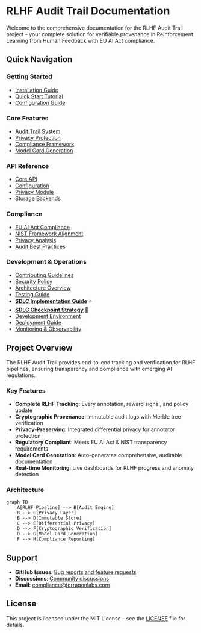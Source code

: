 # RLHF Audit Trail Documentation

Welcome to the comprehensive documentation for the RLHF Audit Trail project - your complete solution for verifiable provenance in Reinforcement Learning from Human Feedback with EU AI Act compliance.

## Quick Navigation

### Getting Started
- [Installation Guide](installation.md)
- [Quick Start Tutorial](quickstart.md)
- [Configuration Guide](configuration.md)

### Core Features
- [Audit Trail System](features/audit-trail.md)
- [Privacy Protection](features/privacy.md)
- [Compliance Framework](features/compliance.md)
- [Model Card Generation](features/model-cards.md)

### API Reference
- [Core API](api/core.md)
- [Configuration](api/config.md)
- [Privacy Module](api/privacy.md)
- [Storage Backends](api/storage.md)

### Compliance
- [EU AI Act Compliance](compliance/eu-ai-act.md)
- [NIST Framework Alignment](compliance/nist.md)
- [Privacy Analysis](compliance/privacy-analysis.md)
- [Audit Best Practices](compliance/best-practices.md)

### Development & Operations
- [Contributing Guidelines](../CONTRIBUTING.md)
- [Security Policy](../SECURITY.md)
- [Architecture Overview](ARCHITECTURE.md)
- [Testing Guide](../tests/docs/testing_guide.md)
- [**SDLC Implementation Guide**](SDLC_IMPLEMENTATION_GUIDE.md) ⭐
- [**SDLC Checkpoint Strategy**](SDLC_CHECKPOINT_STRATEGY.md) 🚀
- [Development Environment](DEVELOPMENT.md)
- [Deployment Guide](deployment/)
- [Monitoring & Observability](../monitoring/docs/)

## Project Overview

The RLHF Audit Trail provides end-to-end tracking and verification for RLHF pipelines, ensuring transparency and compliance with emerging AI regulations.

### Key Features

- **Complete RLHF Tracking**: Every annotation, reward signal, and policy update
- **Cryptographic Provenance**: Immutable audit logs with Merkle tree verification
- **Privacy-Preserving**: Integrated differential privacy for annotator protection
- **Regulatory Compliant**: Meets EU AI Act & NIST transparency requirements
- **Model Card Generation**: Auto-generates comprehensive, auditable documentation
- **Real-time Monitoring**: Live dashboards for RLHF progress and anomaly detection

### Architecture

```mermaid
graph TD
    A[RLHF Pipeline] --> B[Audit Engine]
    B --> C[Privacy Layer]
    B --> D[Immutable Store]
    C --> E[Differential Privacy]
    D --> F[Cryptographic Verification]
    D --> G[Model Card Generation]
    F --> H[Compliance Reporting]
```

## Support

- **GitHub Issues**: [Bug reports and feature requests](https://github.com/terragonlabs/rlhf-audit-trail/issues)
- **Discussions**: [Community discussions](https://github.com/terragonlabs/rlhf-audit-trail/discussions)
- **Email**: compliance@terragonlabs.com

## License

This project is licensed under the MIT License - see the [LICENSE](../LICENSE) file for details.
